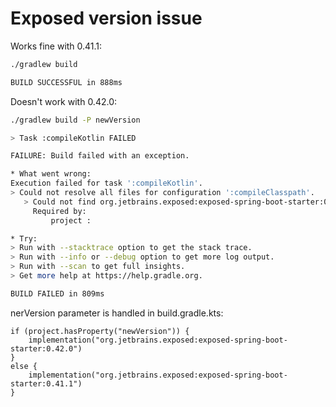 # Exposed version issue

Works fine with 0.41.1:

```bash
./gradlew build

BUILD SUCCESSFUL in 888ms
```

Doesn't work with 0.42.0:

```bash
./gradlew build -P newVersion

> Task :compileKotlin FAILED

FAILURE: Build failed with an exception.

* What went wrong:
Execution failed for task ':compileKotlin'.
> Could not resolve all files for configuration ':compileClasspath'.
   > Could not find org.jetbrains.exposed:exposed-spring-boot-starter:0.42.0.
     Required by:
         project :

* Try:
> Run with --stacktrace option to get the stack trace.
> Run with --info or --debug option to get more log output.
> Run with --scan to get full insights.
> Get more help at https://help.gradle.org.

BUILD FAILED in 809ms
```

nerVersion parameter is handled in build.gradle.kts:

```
if (project.hasProperty("newVersion")) {
    implementation("org.jetbrains.exposed:exposed-spring-boot-starter:0.42.0")
}
else {
    implementation("org.jetbrains.exposed:exposed-spring-boot-starter:0.41.1")
}
```